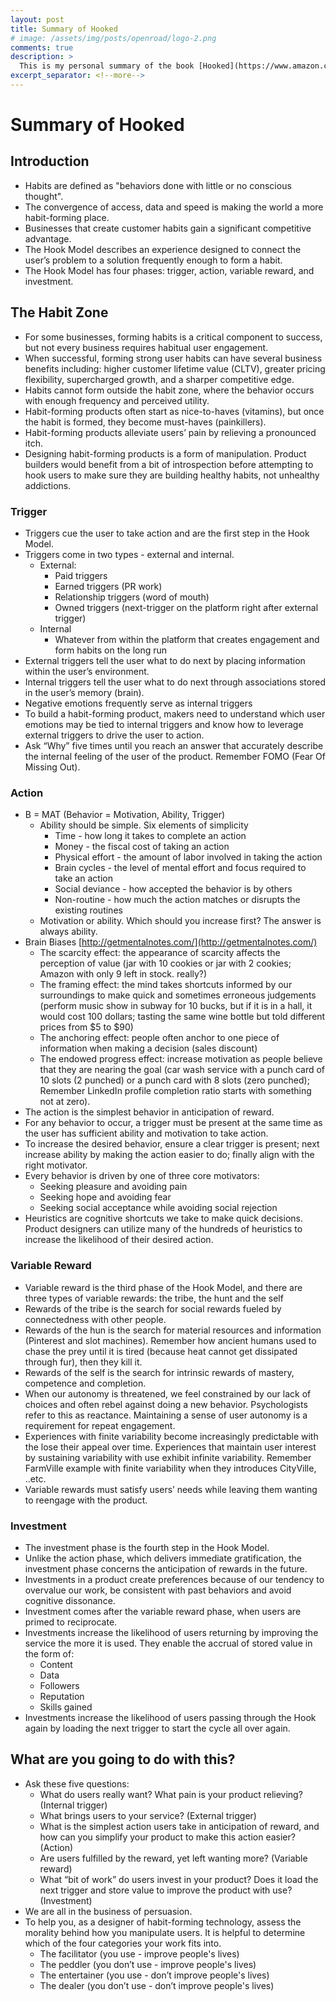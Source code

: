 ```yaml
---
layout: post
title: Summary of Hooked
# image: /assets/img/posts/openroad/logo-2.png
comments: true
description: >
  This is my personal summary of the book [Hooked](https://www.amazon.com/Hooked-How-Build-Habit-Forming-Products/dp/0241184835).
excerpt_separator: <!--more-->
---
```


# Summary of Hooked

## Introduction

- Habits are defined as "behaviors done with little or no conscious thought".
- The convergence of access, data and speed is making the world a more habit-forming
place.
- Businesses that create customer habits gain a significant competitive advantage.
- The Hook Model describes an experience designed to connect the user’s problem to a
solution frequently enough to form a habit.
- The Hook Model has four phases: trigger, action, variable reward, and investment.

## The Habit Zone

- For some businesses, forming habits is a critical component to success, but not every business requires habitual user engagement.
- When successful, forming strong user habits can have several business benefits including: higher customer lifetime value (CLTV), greater pricing flexibility, supercharged growth, and a sharper competitive edge.
- Habits cannot form outside the habit zone, where the behavior occurs with enough frequency and perceived utility.
- Habit-forming products often start as nice-to-haves (vitamins), but once the habit is formed, they become must-haves (painkillers).
- Habit-forming products alleviate users’ pain by relieving a pronounced itch.
- Designing habit-forming products is a form of manipulation. Product builders would benefit from a bit of introspection before attempting to hook users to make sure they are building healthy habits, not unhealthy addictions.

### Trigger

- Triggers cue the user to take action and are the first step in the Hook Model.
- Triggers come in two types - external and internal.
  - External:
    - Paid triggers
    - Earned triggers (PR work)
    - Relationship triggers (word of mouth)
    - Owned triggers (next-trigger on the platform right after external trigger)
  - Internal
    - Whatever from within the platform that creates engagement and form habits on the long run
- External triggers tell the user what to do next by placing information within the user’s
environment.
- Internal triggers tell the user what to do next through associations stored in the user’s memory (brain).
- Negative emotions frequently serve as internal triggers
- To build a habit-forming product, makers need to understand which user emotions may
be tied to internal triggers and know how to leverage external triggers to drive the user to
action.
- Ask “Why” five times until you reach an answer that accurately describe the internal
feeling of the user of the product. Remember FOMO (Fear Of Missing Out).

### Action

- B = MAT (Behavior = Motivation, Ability, Trigger)
  - Ability should be simple. Six elements of simplicity
    - Time - how long it takes to complete an action
    - Money - the fiscal cost of taking an action
    - Physical effort - the amount of labor involved in taking the action
    - Brain cycles - the level of mental effort and focus required to take an action
    - Social deviance - how accepted the behavior is by others
    - Non-routine - how much the action matches or disrupts the existing routines
  - Motivation or ability. Which should you increase first? The answer is always ability.
- Brain Biases [http://getmentalnotes.com/](http://getmentalnotes.com/)
  - The scarcity effect: the appearance of scarcity affects the perception of value (jar with 10 cookies or jar with 2 cookies; Amazon with only 9 left in stock. really?)
  - The framing effect: the mind takes shortcuts informed by our surroundings to make quick and sometimes erroneous judgements (perform music show in subway for 10 bucks, but if it is in a hall, it would cost 100 dollars; tasting the
same wine bottle but told different prices from $5 to $90)
  - The anchoring effect: people often anchor to one piece of information when
making a decision (sales discount)
  - The endowed progress effect: increase motivation as people believe that they are
nearing the goal (car wash service with a punch card of 10 slots (2 punched) or a punch card with 8 slots (zero punched); Remember LinkedIn profile completion ratio starts with something not at zero).
- The action is the simplest behavior in anticipation of reward.
- For any behavior to occur, a trigger must be present at the same time as the user has
sufficient ability and motivation to take action.
- To increase the desired behavior, ensure a clear trigger is present; next increase ability
by making the action easier to do; finally align with the right motivator.
- Every behavior is driven by one of three core motivators:
  - Seeking pleasure and avoiding pain
  - Seeking hope and avoiding fear
  - Seeking social acceptance while avoiding social rejection
- Heuristics are cognitive shortcuts we take to make quick decisions. Product designers
can utilize many of the hundreds of heuristics to increase the likelihood of their desired action.

### Variable Reward

- Variable reward is the third phase of the Hook Model, and there are three types of variable rewards: the tribe, the hunt and the self
- Rewards of the tribe is the search for social rewards fueled by connectedness with other people.
- Rewards of the hun is the search for material resources and information (Pinterest and slot machines). Remember how ancient humans used to chase the prey until it is tired (because heat cannot get dissipated through fur), then they kill it.
- Rewards of the self is the search for intrinsic rewards of mastery, competence and completion.
- When our autonomy is threatened, we feel constrained by our lack of choices and often rebel against doing a new behavior. Psychologists refer to this as reactance. Maintaining a sense of user autonomy is a requirement for repeat engagement.
- Experiences with finite variability become increasingly predictable with the lose their appeal over time. Experiences that maintain user interest by sustaining variability with use exhibit infinite variability. Remember FarmVille example with finite variability when they introduces CityVille, ..etc.
- Variable rewards must satisfy users’ needs while leaving them wanting to reengage with the product.

### Investment

- The investment phase is the fourth step in the Hook Model.
- Unlike the action phase, which delivers immediate gratification, the investment phase
concerns the anticipation of rewards in the future.
- Investments in a product create preferences because of our tendency to overvalue our
work, be consistent with past behaviors and avoid cognitive dissonance.
- Investment comes after the variable reward phase, when users are primed to reciprocate.
- Investments increase the likelihood of users returning by improving the service the more
it is used. They enable the accrual of stored value in the form of:
  - Content
  - Data
  - Followers
  - Reputation
  - Skills gained
- Investments increase the likelihood of users passing through the Hook again by loading the next trigger to start the cycle all over again.

## What are you going to do with this?

- Ask these five questions:
  - What do users really want? What pain is your product relieving? (Internal trigger)
  - What brings users to your service? (External trigger)
  - What is the simplest action users take in anticipation of reward, and how can you simplify your product to make this action easier? (Action)
  - Are users fulfilled by the reward, yet left wanting more? (Variable reward)
  - What “bit of work” do users invest in your product? Does it load the next trigger
and store value to improve the product with use? (Investment)
- We are all in the business of persuasion.
- To help you, as a designer of habit-forming technology, assess the morality behind how you manipulate users. It is helpful to determine which of the four categories your work fits into.
  - The facilitator (you use - improve people's lives)
  - The peddler (you don’t use - improve people's lives)
  - The entertainer (you use - don’t improve people's lives)
  - The dealer (you don’t use - don’t improve people's lives)
